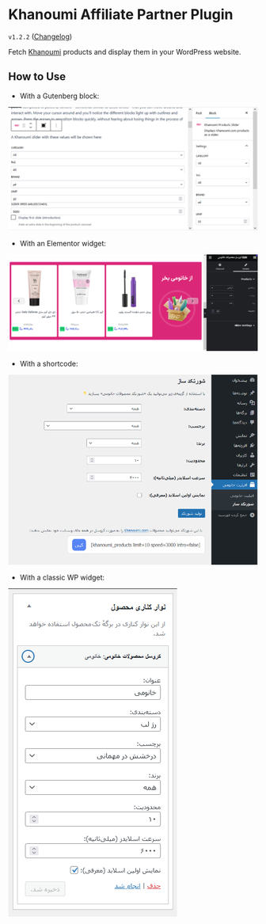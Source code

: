 # Khanoumi Affiliate Partner Plugin
`v1.2.2` ([Changelog](CHANGELOG.md))

Fetch [Khanoumi](https://Khanoumi.com/) products and display them in your WordPress website.

## How to Use
- With a Gutenberg block: 

![Gutenberg Block](screenshots/gutenberg-block.png)

- With an Elementor widget: 

![Widget](screenshots/elementor-widget.png)

- With a shortcode: 

![Shortcode](screenshots/shortcode-generator.png)

- With a classic WP widget: 

![Widget](screenshots/classic-widget.png)
